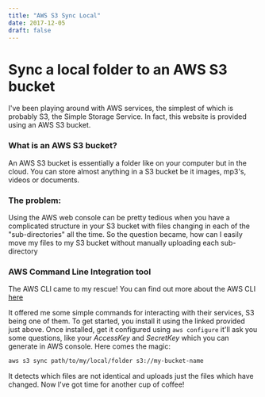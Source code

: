 ```yaml
---
title: "AWS S3 Sync Local"
date: 2017-12-05
draft: false
---
```


# Sync a local folder to an AWS S3 bucket

I've been playing around with AWS services, the simplest of which is probably S3, the Simple Storage Service. In fact, this website is provided using an AWS S3 bucket.

### What is an AWS S3 bucket?

An AWS S3 bucket is essentially a folder like on your computer but in the cloud. You can store almost anything in a S3 bucket be it images, mp3's, videos or documents.

### The problem:

Using the AWS web console can be pretty tedious when you have a complicated structure in your S3 bucket with files changing in each of the "sub-directories" all the time. So the question became, how can I easily move my files to my S3 bucket without manually uploading each sub-directory

### AWS Command Line Integration tool

The AWS CLI came to my rescue! You can find out more about the AWS CLI [here](https://github.com/aws/aws-cli)

It offered me some simple commands for interacting with their services, S3 being one of them. To get started, you install it using the linked provided just above. Once installed, get it configured using `aws configure` it'll ask you some questions, like your *AccessKey* and *SecretKey* which you can generate in AWS console. Here comes the magic:

``` bash
aws s3 sync path/to/my/local/folder s3://my-bucket-name
```

It detects which files are not identical and uploads just the files which have changed. Now I've got time for another cup of coffee!